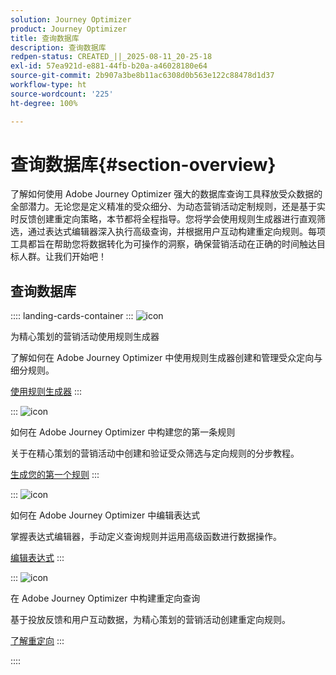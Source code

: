 ```yaml
---
solution: Journey Optimizer
product: Journey Optimizer
title: 查询数据库
description: 查询数据库
redpen-status: CREATED_||_2025-08-11_20-25-18
exl-id: 57ea921d-e881-44fb-b20a-a46028180e64
source-git-commit: 2b907a3be8b11ac6308d0b563e122c88478d1d37
workflow-type: ht
source-wordcount: '225'
ht-degree: 100%

---
```


# 查询数据库{#section-overview}

了解如何使用 Adobe Journey Optimizer 强大的数据库查询工具释放受众数据的全部潜力。无论您是定义精准的受众细分、为动态营销活动定制规则，还是基于实时反馈创建重定向策略，本节都将全程指导。您将学会使用规则生成器进行直观筛选，通过表达式编辑器深入执行高级查询，并根据用户互动构建重定向规则。每项工具都旨在帮助您将数据转化为可操作的洞察，确保营销活动在正确的时间触达目标人群。让我们开始吧！

## 查询数据库

:::: landing-cards-container
:::
![icon](https://cdn.experienceleague.adobe.com/icons/list-check.svg)

为精心策划的营销活动使用规则生成器

了解如何在 Adobe Journey Optimizer 中使用规则生成器创建和管理受众定向与细分规则。

[使用规则生成器](../using/orchestrated/orchestrated-rule-builder.md)
:::

:::
![icon](https://cdn.experienceleague.adobe.com/icons/circle-play.svg?lang=zh-Hans)

如何在 Adobe Journey Optimizer 中构建您的第一条规则

关于在精心策划的营销活动中创建和验证受众筛选与定向规则的分步教程。

[生成您的第一个规则](../using/orchestrated/build-query.md)
:::

:::
![icon](https://cdn.experienceleague.adobe.com/icons/gear.svg)

如何在 Adobe Journey Optimizer 中编辑表达式

掌握表达式编辑器，手动定义查询规则并运用高级函数进行数据操作。

[编辑表达式](../using/orchestrated/edit-expressions.md)
:::

:::
![icon](https://cdn.experienceleague.adobe.com/icons/bullseye.svg?lang=zh-Hans)

在 Adobe Journey Optimizer 中构建重定向查询

基于投放反馈和用户互动数据，为精心策划的营销活动创建重定向规则。

[了解重定向](../using/orchestrated/retarget.md)
:::

::::
